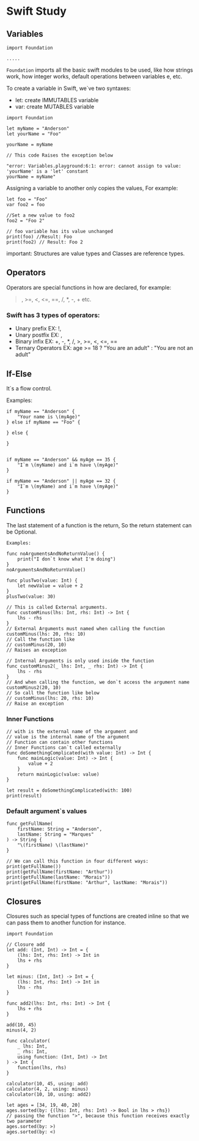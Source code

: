 # Swift Study



## Variables

```
import Foundation

.....
```

```Foundation``` imports all the basic swift modules to be used, like how strings work, how integer works, default operations between variables e, etc.


To create a variable in Swift, we`ve two syntaxes:
- let: create IMMUTABLES variable
- var: create MUTABLES variable	


```
import Foundation

let myName = "Anderson"
let yourName = "Foo"

yourName = myName

// This code Raises the exception below

"error: Variables.playground:6:1: error: cannot assign to value: 'yourName' is a 'let' constant
yourName = myName"
```

Assigning a variable to another only copies the values, For example:

```
let foo = "Foo"
var foo2 = foo

//Set a new value to foo2
foo2 = "Foo 2"

// foo variable has its value unchanged
print(foo) //Result: Foo
print(foo2) // Result: Foo 2
```

important: Structures are value types and Classes are reference types.


## Operators

Operators are special functions in how are declared, for example:
>, >=, <, <=, ==, /, *, -, +  etc.

### Swift has 3 types of operators:
- Unary prefix EX: !,
- Unary postfix EX: ,  
- Binary infix EX: +, -, *, /, >, >=, <, <=, == 
- Ternary Operators EX: age >= 18 ? "You are an adult" : "You are not an adult"


## If-Else

It`s a flow control.

Examples: 

```
if myName == "Anderson" {
    "Your name is \(myAge)"
} else if myName == "Foo" {
    
} else {
    
}


if myName == "Anderson" && myAge == 35 {
    "I`m \(myName) and i`m have \(myAge)"
}

if myName == "Anderson" || myAge == 32 {
    "I`m \(myName) and i`m have \(myAge)"
}
```

## Functions

The last statement of a function is the return, So the return statement can be Optional.


```
Examples:

func noArgumentsAndNoReturnValue() {
    print("I don`t know what I'm doing")
}
noArgumentsAndNoReturnValue()

func plusTwo(value: Int) {
    let newValue = value + 2
}
plusTwo(value: 30)

// This is called External arguments.
func customMinus(lhs: Int, rhs: Int) -> Int {
    lhs - rhs
}
// External Arguments must named when calling the function
customMinus(lhs: 20, rhs: 10)
// Call the function like
// customMinus(20, 10)
// Raises an exception

// Internal Arguments is only used inside the function
func customMinus2(_ lhs: Int, _ rhs: Int) -> Int {
    lhs - rhs
}
// And when calling the function, we don`t access the argument name
customMinus2(20, 10)
// So call the function like below
// customMinus(lhs: 20, rhs: 10)
// Raise an exception
```

### Inner Functions

```
// with is the external name of the argument and
// value is the internal name of the argument
// Function can contain other functions
// Inner Functions can`t called externally
func doSomethingComplicated(with value: Int) -> Int {
    func mainLogic(value: Int) -> Int {
        value + 2
    }
    return mainLogic(value: value)
}

let result = doSomethingComplicated(with: 100)
print(result)
```

### Default argument`s values

```
func getFullName(
    firstName: String = "Anderson",
    lastName: String = "Marques"
) -> String {
    "\(firstName) \(lastName)"
}

// We can call this function in four different ways:
print(getFullName())
print(getFullName(firstName: "Arthur"))
print(getFullName(lastName: "Morais"))
print(getFullName(firstName: "Arthur", lastName: "Morais"))
```

## Closures

Closures such as special types of functions are created inline so that we can pass them to another function for instance.

```
import Foundation

// Closure add
let add: (Int, Int) -> Int = {
    (lhs: Int, rhs: Int) -> Int in
    lhs + rhs
}

let minus: (Int, Int) -> Int = {
    (lhs: Int, rhs: Int) -> Int in
    lhs - rhs
}

func add2(lhs: Int, rhs: Int) -> Int {
    lhs + rhs
}

add(10, 45)
minus(4, 2)

func calculator(
    _ lhs: Int,
    _ rhs: Int,
    using function: (Int, Int) -> Int
) -> Int {
    function(lhs, rhs)
}

calculator(10, 45, using: add)
calculator(4, 2, using: minus)
calculator(10, 10, using: add2)

let ages = [34, 19, 40, 20]
ages.sorted(by: {(lhs: Int, rhs: Int) -> Bool in lhs > rhs})
// passing the function ">", because this function receives exactly two parameter
ages.sorted(by: >)
ages.sorted(by: <)

```
